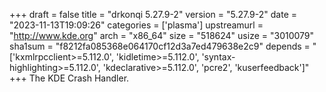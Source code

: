 +++
draft = false
title = "drkonqi 5.27.9-2"
version = "5.27.9-2"
date = "2023-11-13T19:09:26"
categories = ['plasma']
upstreamurl = "http://www.kde.org"
arch = "x86_64"
size = "518624"
usize = "3010079"
sha1sum = "f8212fa085368e064170cf12d3a7ed479638e2c9"
depends = "['kxmlrpcclient>=5.112.0', 'kidletime>=5.112.0', 'syntax-highlighting>=5.112.0', 'kdeclarative>=5.112.0', 'pcre2', 'kuserfeedback']"
+++
The KDE Crash Handler.